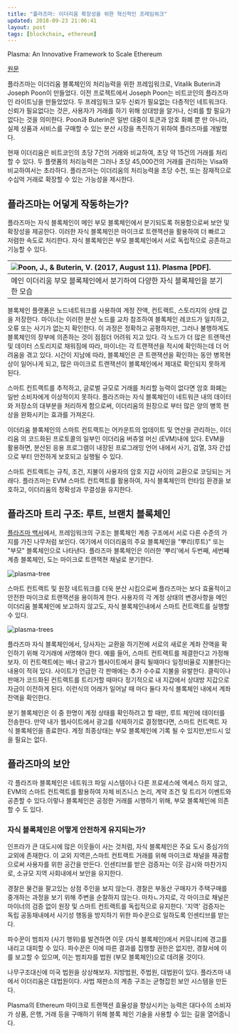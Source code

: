 ```yaml
---
title: "플라즈마: 이더리움 확장성을 위한 혁신적인 프레임워크"
updated: 2018-09-23 21:06:41
layout: post
tags: [blockchain, ethereum]
---
```


Plasma: An Innovative Framework to Scale Ethereum

[원문](https://coincentral.com/plasma-an-innovative-framework-to-scale-ethereum/)

플라즈마는 이더리움 블록체인의 처리능력을 위한 프레임워크로, Vitalik Buterin과 Joseph Poon이 만들었다. 이전 프로젝트에서 Joseph Poon는 비트코인의 플라즈마인 라이트닝을 만들었었다. 두 프레임워크 모두 신뢰가 필요없는 다층적인 네트워크다. 신뢰가 필요없다는 것은, 사용자가 거래를 하기 위해 상대방을 알거나, 신뢰를 할 필요가 없다는 것을 의미한다. Poon과 Buterin은 일반 대중이 토큰과 암호 화폐 뿐 만 아니라, 실제 상품과 서비스를 구매할 수 있는 분산 시장을 촉진하기 위하여 플라즈마를 개발했다.

현재 이더리움은 비트코인의 초당 7건의 거래와 비교하여, 초당 약 15건의 거래를 처리할 수 있다. 두 플랫폼의 처리능력은 그러나 초당 45,000건의 거래를 관리하는 Visa와 비교하여서는 초라하다. 플라즈마는 이더리움의 처리능력을 초당 수천, 또는 잠재적으로 수십억 거래로 확장할 수 있는 가능성을 제시한다.

## 플라즈마는 어덯게 작동하는가?

플라즈마는 자식 블록체인이 메인 부모 블록체인에서 분기되도록 허용함으로써 보안 및 확장성을 제공한다. 이러한 자식 블록체인은 마이크로 트랜잭션을 활용하여 더 빠르고 저렴한 속도로 처리한다. 자식 블록체인은 부모 블록체인에서 서로 독립적으로 공존하고 기능할 수 있다.

|![Poon, J., & Buterin, V. (2017, August 11). Plasma [PDF].](/images/2018/09/Plasma-Whitepaper-page-3-Figure-1.png)|
|:-|
|메인 이더리움 부모 블록체인에서 분기하여 다양한 자식 블록체인을 분기한 모습|

블록체인 플랫폼은 노드네트워크를 사용하여 계정 잔액, 컨트랙트, 스토리지의 상태 값을 저장한다. 마이너는 이러한 분산 노드를 교차 참조하여 블록체인 레코드가 일치하고, 오류 또는 사기가 없는지 확인한다. 이 과정은 정확하고 공평하지만, 그러나 불행하게도 블록체인의 장부에 의존하는 것이 점점더 어려워 지고 있다. 각 노드가 더 많은 트랜잭션 및 데이터 스토리지로 채워짐에 따라, 마이너는 각 트랜잭션을 적시에 확인하는데 더 어려움을 겪고 있다. 시간이 지남에 따라, 블록체인은 큰 트랜잭션을 확인하는 동안 병목현상이 일어나게 되고, 많은 마이크로 트랜잭션이 블록체인에서 제대로 확인되지 못하게 된다.

스마트 컨트랙트를 추적하고, 글로벌 규모로 거래를 처리할 능력이 없다면 암호 화폐는 일반 소비자에게 이상적이지 못하다. 플라즈마는 자식 블록체인이 네트워큰 내의 데이터와 저장소의 대부분을 처리하게 함으로써, 이더리움의 원장으로 부터 많은 양의 병목 현상을 완화시키는 효과를 가져온다.

이더리움 블록체인의 스마트 컨트랙트는 어카운트의 업데이트 및 연산을 관리하는, 이더리움 의 코드화된 프로토콜의 일부인 이더리움 버츄얼 머신 (EVM)내에 있다. EVM을 활용하면, 분산된 응용 프로그램이 내장된 프로그래밍 언어 내에서 사기, 검열, 3자 간섭으로 부터 안전하게 보호되고 실행될 수 있다. 

스마트 컨트랙트는 규칙, 조건, 지불이 사용자의 암호 지갑 사이의 교환으로 코딩되는 거래다. 플라즈마는 EVM 스마트 컨트랙트를 활용하여, 자식 블록체인의 런타임 환경을 보호하고, 이더리움의 정확성과 무결성을 유지한다.

## 플라즈마 트리 구조: 루트, 브랜치 블록체인

[플라즈마 백서](https://plasma.io/)에서, 프레임워크의 구조는 블록체인 계층 구조에서 서로 다른 수준의 가지를 가진 나무처럼 보인다. 여기에서 이더리움의 주요 블록체인을 "뿌리(루트)" 또는 "부모" 블록체인으로 나타낸다. 플라즈마 블록체인은 이러한 '뿌리'에서 두번째, 세번째 계층 블록체인, 도는 마이크로 트랜잭쳔 채널로 분기한다.

![plasma-tree](/images/2018/09/plasmaparent.gif)

스마트 컨트랙트 및 원장 네트워크를 더욱 분산 시킴으로써 플라즈마는 보다 효율적이고 안전한 마이크로 트랜잭션을 용이하게 한다. 사용자의 각 계정 상태의 변경사항을 메인 이더리움 블록체인에 보고하지 않고도, 자식 블록체인내에서 스마트 컨트랙트를 실행할 수 있다.

![plasma-trees](/images/2018/09/plasmaparent.gif)

플라즈마 자식 블록체인에서, 당사자는 교환을 하기전에 서로의 새로운 계좌 잔액을 확인하기 위해 각거래에 서명해야 한다. 예를 들어, 스마트 컨트랙트를 체결한다고 가정해보자. 이 컨트랙트에는 배너 광고가 웹사이트에서 클릭 될때마다 일정비율로 지불한다는 내용이 적혀 있다. 사이트가 언급한 각 판매에는 추가 수수료 지불을 유발한다. 클릭이나 판매가 코드화된 컨트랙트를 트리거할 때마다 정기적으로 내 지갑에서 상대방 지갑으로 자금이 이전하게 된다. 이런식의 어래가 일어날 때 마다 둘다 자식 블록체인 내에서 계좌 잔액을 확인한다.

분기 블록체인은 이 중 한명이 계정 상태를 확인하려고 할 때만, 루트 체인에 데이터를 전송한다. 만약 내가 웹사이트에서 광고를 삭제하기로 결정했다면, 스마트 컨트랙트 자식 블록체인을 종료한다. 계정 최종상태는 부모 블록체인에 기록 될 수 있지만,반드시 있을 필요는 없다.

## 플라즈마의 보안

각 플라즈마 블록체인은 네트워크 파일 시스템이나 다른 프로세스에 엑세스 하지 않고, EVM의 스마트 컨트랙트를 활용하여 자체 비즈니스 논리, 계약 조건 및 트리거 이벤트와 공존할 수 있다.이렇나 블록체인은 공정한 거래를 시행하기 위해, 부모 블록체인에 의존할 수 도 있다.

### 자식 블록체인은 어떻게 안전하게 유지되는가?

인프라가 큰 대도시에 많은 이웃들이 사는 것처럼, 자식 블록체인은 주요 도시 중심가의 교외에 존재한다. 이 교외 지역은,스마트 컨트랙트 거래를 위해 마이크로 채널을 재공함으로써 사용자를 위한 공간을 만든다. 인센티브를 받은 검증자는 이웃 감시와 마찬가지로, 소규모 지역 사회내에서 보안을 유지한다.

경찰은 물건을 팔고있는 상점 주인을 보지 않는다. 경찰은 부동산 구매자가 주택구매를 중개하는 과정을 보기 위해 주변을 순찰하지 않는다. 마차ㄴ가지로, 각 마이크로 채널은 마이너의 검증 없이 원장 및 스마트 컨트랙트를 독립적으로 유지한다. '지역' 검증자는 독립 공동채내에서 사기성 행동을 방지하기 위한 파수꾼으로 일하도록 인센티브를 받는다.

파수꾼이 범죄자 (사기 행위)를 발견하면 이웃 (자식 블록체인)에서 커뮤니티에 경고를 내리고 대피할 수 있다. 파수꾼은 이에 따른 결과를 집행할 권한은 없지만, 경찰서에 이를 보고할 수 있으며, 이는 범죄자를 법원 (부모 블록체인)으로 데려올 것이다. 

나무구조대신에 미국 법원을 상상해보자. 지방법원, 주법원, 대법원이 있다. 플라즈마 내에서 이더리움은 대법원이다. 사법 재판소의 계층 구조는 균형잡힌 보안 시스템을 만든다. 

Plasma의 Ethereum 마이크로 트랜잭션 효율성을 향상시키는 능력은 대다수의 소비자가 상품, 은행, 거래 등을 구매하기 위해 블록 체인 기술을 사용할 수 있는 길을 열어줍니다.